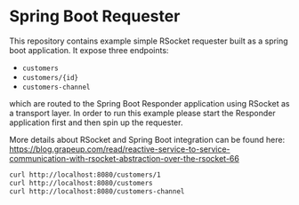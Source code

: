 # Spring Boot Requester

This repository contains example simple RSocket requester built as a spring boot application. 
It expose three endpoints:

- `customers`
- `customers/{id}`
- `customers-channel`

which are routed to the Spring Boot Responder application using RSocket as a transport layer.
In order to run this example please start the Responder application first 
and then spin up the requester.

More details about RSocket and Spring Boot integration can be found here: https://blog.grapeup.com/read/reactive-service-to-service-communication-with-rsocket-abstraction-over-the-rsocket-66

```bash
curl http://localhost:8080/customers/1
curl http://localhost:8080/customers
curl http://localhost:8080/customers-channel
```